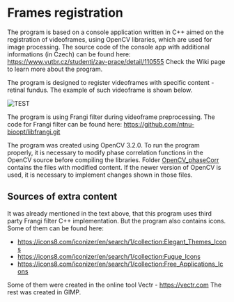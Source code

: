 # Frames registration

The program is based on a console application written in C++ aimed on the registration of videoframes, using OpenCV libraries, which are used for image processing. The source code of the console app with additional informations (in Czech) can be found here: https://www.vutbr.cz/studenti/zav-prace/detail/110555
Check the Wiki page to learn more about the program.

The program is designed to register videoframes with specific content - retinal fundus. The example of such videoframe is shown below.

![TEST](./example_images/videoFrameExample.png)

The program is using Frangi filter during videoframe preprocessing. The code for Frangi filter can be found here: https://github.com/ntnu-bioopt/libfrangi.git

The program was created using OpenCV 3.2.0. To run the program properly, it is necessary to modify phase correlation functions in the OpenCV source before compiling the libraries. Folder [OpenCV_phaseCorr](https://github.com/RaphCucul/Image-registration-GUI/tree/master/OpenCV_phaseCorr) contains the files with modified content. If the newer version of OpenCV is used, it is necessary to implement changes shown in those files.

## Sources of extra content
It was already mentioned in the text above, that this program uses third party Frangi filter C++ implementation. But the program also contains icons. Some of them can be found here:
* https://icons8.com/iconizer/en/search/1/collection:Elegant_Themes_Icons
* https://icons8.com/iconizer/en/search/1/collection:Fugue_Icons
* https://icons8.com/iconizer/en/search/1/collection:Free_Applications_Icons

Some of them were created in the online tool Vectr - 
https://vectr.com The rest was created in GIMP.
